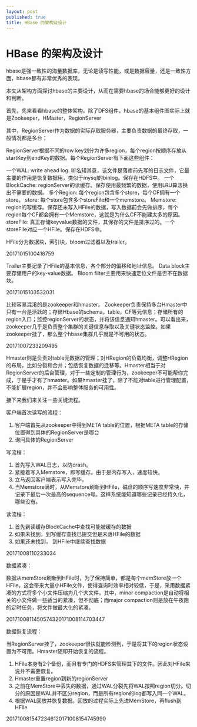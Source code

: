 ```yaml
---
layout: post
published: true
title: HBase 的架构及设计
---
```

# HBase 的架构及设计

hbase是强一致性的海量数据库，无论是读写性能，或是数据容量，还是一致性方面，hbase都有非常优秀的表现。

本文从架构方面探讨hbase的主要设计，从而在需要hbase的场合能够更好的设计和判断。

首先，先来看看hbase的整体架构。除了DFS组件，hbase的基本组件图实际上就是Zookeeper，HMaster，RegionServer

其中，RegionServer作为数据的实际存取服务器，主要负责数据的最终存取，一般情况都是多台；

RegionServer根据不同的row key划分为许多region，每个region按顺序存放从startKey到endKey的数据。每个RegionServer有下面这些组件：

一个WAL: write ahead log. 听名知其意，该文件是落库前先写的日志文件，它最主要的作用是恢复数据用，类似于mysql的binlog。保存在HDFS中。
一个BlockCache: regionServer的读缓存。保存使用最频繁的数据，使用LRU算法换出不需要的数据。
多个Region: 每个region包含多个store，每个CF拥有一个store。
store: 每个store包含多个storeFile和一个memstore。
Memstore: region的写缓存。保存还未写入HFile的数据，写入数据前会先做排序，每个region每个CF都会拥有一个Memstore，这就是为什么CF不能建太多的原因。
storeFile: 真正存储keyvalue数据的文件，其保存的文件是排序过的。一个storeFile对应一个HFile。保存在HDFS中。

HFile分为数据块，索引块，bloom过滤器以及trailer。

20171015100418759

Trailer主要记录了HFile的基本信息，各个部分的偏移和地址信息。
Data block主要存储用户的key-value数据。
Bloom filter主要用来快速定位文件是否不在数据块。

20171015103532031

比较容易混淆的是zookeeper和hmaster。
Zookeeper负责保持多台Hmaster中只有一台是活跃的；存储Hbase的schema，table，CF等元信息；存储所有的region入口；监控regionServer的状态，并将该信息通知hmaster。可以看出来，zookeeper几乎是负责整个集群的关键信息存取以及关键状态监控。如果zookeeper挂了，那么整个hbase集群几乎就是不可用的状态。

20171007233209495

Hmaster则是负责对table元数据的管理；对HRegion的负载均衡，调整HRegion的布局，比如分裂和合并；包括恢复数据的迁移等。Hmaster相当于对RegionServer的后台管理，对于一些定制的管理行为，zookeeper不可能帮你完成，于是乎才有了hmaster。如果hmaster挂了，除了不能对table进行管理配置，不能扩展region，并不会影响整体服务的可用性。

接下来我们来关注一些关键流程。

客户端首次读写的流程：

1. 客户端首先从zookeeper中得到META table的位置，根据META table的存储位置得到具体的RegionServer是哪台
2. 询问具体的RegionServer

写流程：

1. 首先写入WAL日志，以防crash。
2. 紧接着写入Memstore，即写缓存。由于是内存写入，速度较快。
3. 立马返回客户端表示写入完毕。
4. 当Memstore满时，从Memstore刷新到HFile，磁盘的顺序写速度非常快，并记录下最后一次最高的sequence号。这样系统能知道哪些记录已经持久化，哪些没有。

读流程：

1. 首先到读缓存BlockCache中查找可能被缓存的数据
2. 如果未找到，到写缓存查找已提交但是未落HFile的数据
3. 如果还未找到， 到HFile中继续查找数据

20171008110233034

数据紧凑：

数据从memStore刷新到HFile时，为了保持简单，都是每个memStore放一个HFile，这会带来大量小HFile文件，使得查询时效率相对较低，于是，采用数据紧凑的方式将多个小文件压缩为几个大文件。其中，minor compaction是自动将相关的小文件做一些适当的紧凑，但不彻底；而major compaction则是放在午夜跑的定时任务，将文件做最大化的紧凑。

2017100811450574320171008114703447

数据恢复流程：

当RegionServer挂了，zookeeper很快就能检测到，于是将其下的region状态设置为不可用。Hmaster随即开始恢复的流程。
1. HFile本身有2个备份，而且有专门的HDFS来管理其下的文件。因此对HFile来说并不需要恢复。
2. Hmaster重置region到新的regionServer
3. 之前在MemStore中丢失的数据，通过WAL分裂先将WAL按照region切分。切分的原因是WAL并不区分region，而是所有region的log都写入同一个WAL。
4. 根据WAL回放并恢复数据。回放的过程实际上先进MemStore，再flush到HFile

2017100815472346120171008154745990